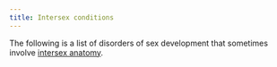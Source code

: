 ```yaml
---
title: Intersex conditions
---
```


The following is a list of disorders of sex development that sometimes involve [intersex anatomy][1].

 [1]: /faq/what_is_intersex